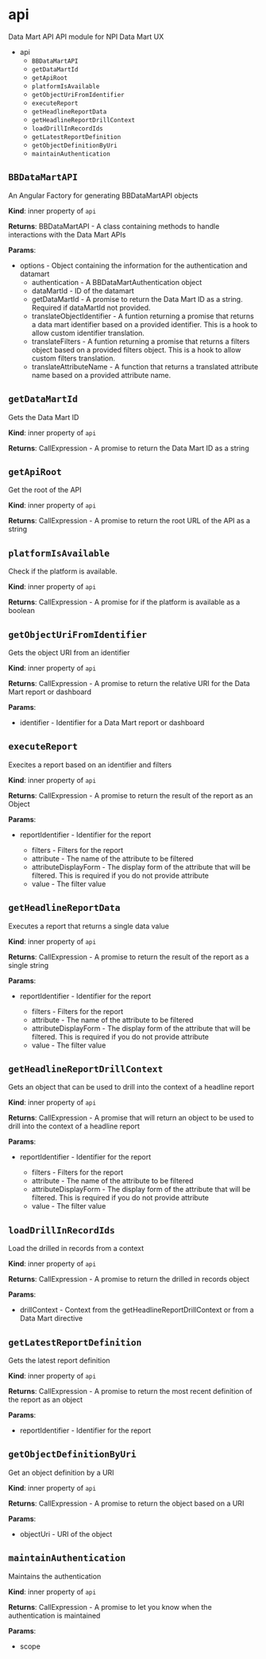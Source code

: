 # api
Data Mart APIAPI module for NPI Data Mart UX

* api
	* `BBDataMartAPI`
	* `getDataMartId`
	* `getApiRoot`
	* `platformIsAvailable`
	* `getObjectUriFromIdentifier`
	* `executeReport`
	* `getHeadlineReportData`
	* `getHeadlineReportDrillContext`
	* `loadDrillInRecordIds`
	* `getLatestReportDefinition`
	* `getObjectDefinitionByUri`
	* `maintainAuthentication`
	
## `BBDataMartAPI`
An Angular Factory for generating BBDataMartAPI objects

**Kind**: inner property of `api`

**Returns**:
		BBDataMartAPI - A class containing methods to handle interactions with the Data Mart APIs

**Params**:
* options - Object containing the information for the authentication and datamart
	* authentication - A BBDataMartAuthentication object
	* dataMartId - ID of the datamart
	* getDataMartId - A promise to return the Data Mart ID as a string. Required if dataMartId not provided.
	* translateObjectIdentifier - A funtion returning a promise that returns a data mart identifier based on a provided identifier.  This is a hook to allow custom identifier translation.
	* translateFilters - A funtion returning a promise that returns a filters object based on a provided filters object.  This is a hook to allow custom filters translation.
	* translateAttributeName - A function that returns a translated attribute name based on a provided attribute name.
	
	
## `getDataMartId`
Gets the Data Mart ID

**Kind**: inner property of `api`

**Returns**:
		CallExpression - A promise to return the Data Mart ID as a string


## `getApiRoot`
Get the root of the API

**Kind**: inner property of `api`

**Returns**:
		CallExpression - A promise to return the root URL of the API as a string


## `platformIsAvailable`
Check if the platform is available.

**Kind**: inner property of `api`

**Returns**:
		CallExpression - A promise for if the platform is available as a boolean


## `getObjectUriFromIdentifier`
Gets the object URI from an identifier

**Kind**: inner property of `api`

**Returns**:
		CallExpression - A promise to return the relative URI for the Data Mart report or dashboard

**Params**:
* identifier - Identifier for a Data Mart report or dashboard
	
	
## `executeReport`
Execites a report based on an identifier and filters

**Kind**: inner property of `api`

**Returns**:
		CallExpression - A promise to return the result of the report as an Object

**Params**:
* reportIdentifier - Identifier for the report
	
	* filters - Filters for the report
	* attribute - The name of the attribute to be filtered
	* attributeDisplayForm - The display form of the attribute that will be filtered. This is required if you do not provide attribute
	* value - The filter value
	
	
## `getHeadlineReportData`
Executes a report that returns a single data value

**Kind**: inner property of `api`

**Returns**:
		CallExpression - A promise to return the result of the report as a single string

**Params**:
* reportIdentifier - Identifier for the report
	
	* filters - Filters for the report
	* attribute - The name of the attribute to be filtered
	* attributeDisplayForm - The display form of the attribute that will be filtered. This is required if you do not provide attribute
	* value - The filter value
	
	
## `getHeadlineReportDrillContext`
Gets an object that can be used to drill into the context of a headline report

**Kind**: inner property of `api`

**Returns**:
		CallExpression - A promise that will return an object to be used to drill into the context of a headline report

**Params**:
* reportIdentifier - Identifier for the report
	
	* filters - Filters for the report
	* attribute - The name of the attribute to be filtered
	* attributeDisplayForm - The display form of the attribute that will be filtered. This is required if you do not provide attribute
	* value - The filter value
	
	
## `loadDrillInRecordIds`
Load the drilled in records from a context

**Kind**: inner property of `api`

**Returns**:
		CallExpression - A promise to return the drilled in records object

**Params**:
* drillContext - Context from the getHeadlineReportDrillContext or from a Data Mart directive
	
	
## `getLatestReportDefinition`
Gets the latest report definition

**Kind**: inner property of `api`

**Returns**:
		CallExpression - A promise to return the most recent definition of the report as an object

**Params**:
* reportIdentifier - Identifier for the report
	
	
## `getObjectDefinitionByUri`
Get an object definition by a URI

**Kind**: inner property of `api`

**Returns**:
		CallExpression - A promise to return the object based on a URI

**Params**:
* objectUri - URI of the object
	
	
## `maintainAuthentication`
Maintains the authentication

**Kind**: inner property of `api`

**Returns**:
		CallExpression - A promise to let you know when the authentication is maintained

**Params**:
* scope
	
	